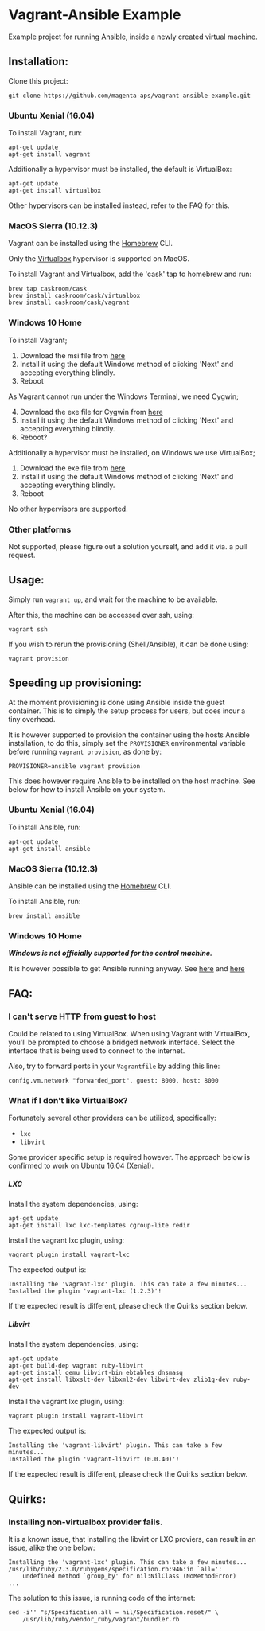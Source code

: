 Vagrant-Ansible Example
=======================

Example project for running Ansible, inside a newly created virtual machine.

## Installation:

Clone this project:

    git clone https://github.com/magenta-aps/vagrant-ansible-example.git


### Ubuntu Xenial (16.04)

To install Vagrant, run:

    apt-get update
    apt-get install vagrant

Additionally a hypervisor must be installed, the default is VirtualBox:

    apt-get update
    apt-get install virtualbox
    
Other hypervisors can be installed instead, refer to the FAQ for this.


### MacOS Sierra (10.12.3)

Vagrant can be installed using the [Homebrew](https://brew.sh/) CLI.

Only the [Virtualbox](https://www.virtualbox.org/) hypervisor is supported on MacOS.

To install Vagrant and Virtualbox, add the 'cask' tap to homebrew and run:

    brew tap caskroom/cask
    brew install caskroom/cask/virtualbox
    brew install caskroom/cask/vagrant


### Windows 10 Home

To install Vagrant;

1. Download the msi file from [here](https://releases.hashicorp.com/vagrant/2.0.0/vagrant_2.0.0_x86_64.msi)
2. Install it using the default Windows method of clicking 'Next' and accepting everything blindly.
3. Reboot

As Vagrant cannot run under the Windows Terminal, we need Cygwin;

4. Download the exe file for Cygwin from [here](https://cygwin.com/setup-x86_64.exe)
5. Install it using the default Windows method of clicking 'Next' and accepting everything blindly.
6. Reboot?

Additionally a hypervisor must be installed, on Windows we use VirtualBox;

1. Download the exe file from [here](http://download.virtualbox.org/virtualbox/5.1.28/VirtualBox-5.1.28-117968-Win.exe)
2. Install it using the default Windows method of clicking 'Next' and accepting everything blindly.
3. Reboot

No other hypervisors are supported.

### Other platforms

Not supported, please figure out a solution yourself, and add it via. a pull
request.


## Usage:

Simply run `vagrant up`, and wait for the machine to be available.

After this, the machine can be accessed over ssh, using:

    vagrant ssh

If you wish to rerun the provisioning (Shell/Ansible), it can be done using:

    vagrant provision


## Speeding up provisioning:

At the moment provisioning is done using Ansible inside the guest container.
This is to simply the setup process for users, but does incur a tiny overhead.

It is however supported to provision the container using the hosts Ansible installation,
to do this, simply set the `PROVISIONER` environmental variable before running
`vagrant provision`, as done by:

    PROVISIONER=ansible vagrant provision

This does however require Ansible to be installed on the host machine.
See below for how to install Ansible on your system.


### Ubuntu Xenial (16.04)

To install Ansible, run:

    apt-get update
    apt-get install ansible

 
### MacOS Sierra (10.12.3)

Ansible can be installed using the [Homebrew](https://brew.sh/) CLI.

To install Ansible, run:

    brew install ansible


### Windows 10 Home

***Windows is not officially supported for the control machine.***

It is however possible to get Ansible running anyway.
See [here](https://www.azavea.com/blog/2014/10/30/running-vagrant-with-ansible-provisioning-on-windows/) and [here](https://www.jeffgeerling.com/blog/running-ansible-within-windows)


## FAQ:

### I can't serve HTTP from guest to host

Could be related to using VirtualBox. When using Vagrant with VirtualBox, you'll be prompted to choose a bridged network interface. Select the interface that is being used to connect to the internet.

Also, try to forward ports in your `Vagrantfile` by adding this line:

    config.vm.network "forwarded_port", guest: 8000, host: 8000
    

### What if I don't like VirtualBox?

Fortunately several other providers can be utilized, specifically:
* `lxc`
* `libvirt`

Some provider specific setup is required however. The approach below is
confirmed to work on Ubuntu 16.04 (Xenial).

##### LXC

Install the system dependencies, using:

    apt-get update
    apt-get install lxc lxc-templates cgroup-lite redir

Install the vagrant lxc plugin, using:

    vagrant plugin install vagrant-lxc

The expected output is:

    Installing the 'vagrant-lxc' plugin. This can take a few minutes...
    Installed the plugin 'vagrant-lxc (1.2.3)'!

If the expected result is different, please check the Quirks section below.

##### Libvirt

Install the system dependencies, using:

    apt-get update
    apt-get build-dep vagrant ruby-libvirt
    apt-get install qemu libvirt-bin ebtables dnsmasq
    apt-get install libxslt-dev libxml2-dev libvirt-dev zlib1g-dev ruby-dev

Install the vagrant lxc plugin, using:

    vagrant plugin install vagrant-libvirt

The expected output is:

    Installing the 'vagrant-libvirt' plugin. This can take a few minutes...
    Installed the plugin 'vagrant-libvirt (0.0.40)'!

If the expected result is different, please check the Quirks section below.


## Quirks:
### Installing non-virtualbox provider fails.

It is a known issue, that installing the libvirt or LXC proviers, can result in
an issue, alike the one below:

    Installing the 'vagrant-lxc' plugin. This can take a few minutes...
    /usr/lib/ruby/2.3.0/rubygems/specification.rb:946:in `all=':
        undefined method `group_by' for nil:NilClass (NoMethodError)
    ...

The solution to this issue, is running code of the internet:

    sed -i'' "s/Specification.all = nil/Specification.reset/" \
        /usr/lib/ruby/vendor_ruby/vagrant/bundler.rb


